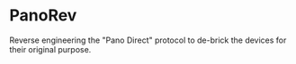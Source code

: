 # PanoRev
Reverse engineering the "Pano Direct" protocol to de-brick the devices for their original purpose.
